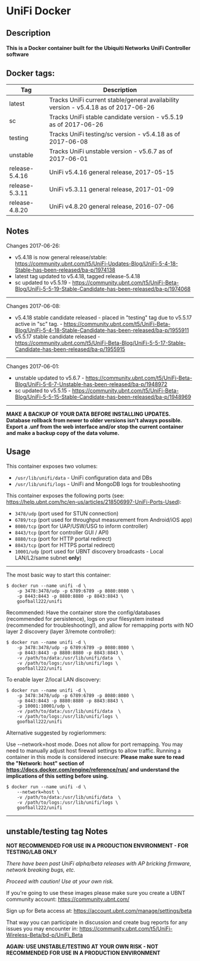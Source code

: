 # UniFi Docker

## Description

#### This is a Docker container built for the Ubiquiti Networks UniFi Controller software

## Docker tags:
| Tag | Description |
| --- | --- |
| latest | Tracks UniFi current stable/general availability version - v5.4.18 as of 2017-06-26 |
| sc | Tracks UniFi stable candidate version - v5.5.19 as of 2017-06-26 |
| testing | Tracks UniFi testing/sc version - v5.4.18 as of 2017-06-08 |
| unstable | Tracks UniFi unstable version - v5.6.7 as of 2017-06-01 |
| release-5.4.16 | UniFi v5.4.16 general release, 2017-05-15 |
| release-5.3.11 | UniFi v5.3.11 general release, 2017-01-09 |
| release-4.8.20 | UniFi v4.8.20 general release, 2016-07-06 |

## Notes

Changes 2017-06-26:
* v5.4.18 is now general release/stable: https://community.ubnt.com/t5/UniFi-Updates-Blog/UniFi-5-4-18-Stable-has-been-released/ba-p/1974138
* latest tag updated to v5.4.18, tagged release-5.4.18
* sc updated to v5.5.19 - https://community.ubnt.com/t5/UniFi-Beta-Blog/UniFi-5-5-19-Stable-Candidate-has-been-released/ba-p/1974068

---

Changes 2017-06-08:
* v5.4.18 stable candidate released - placed in "testing" tag due to v5.5.17 active in "sc" tag. - https://community.ubnt.com/t5/UniFi-Beta-Blog/UniFi-5-4-18-Stable-Candidate-has-been-released/ba-p/1955911
* v5.5.17 stable candidate released - https://community.ubnt.com/t5/UniFi-Beta-Blog/UniFi-5-5-17-Stable-Candidate-has-been-released/ba-p/1955915

---

Changes 2017-06-01:
* unstable updated to v5.6.7 - https://community.ubnt.com/t5/UniFi-Beta-Blog/UniFi-5-6-7-Unstable-has-been-released/ba-p/1948972
* sc updated to v5.5.15 - https://community.ubnt.com/t5/UniFi-Beta-Blog/UniFi-5-5-15-Stable-Candidate-has-been-released/ba-p/1948969

---

**MAKE A BACKUP OF YOUR DATA BEFORE INSTALLING UPDATES.**
**Database rollback from newer to older versions isn't always possible.**
**Export a .unf from the web interface and/or stop the current container and make a backup copy of the data volume.**


## Usage

This container exposes two volumes:
* `/usr/lib/unifi/data` - UniFi configuration data and DBs
* `/usr/lib/unifi/logs` - UniFi and MongoDB logs for troubleshooting

This container exposes the following ports (see: https://help.ubnt.com/hc/en-us/articles/218506997-UniFi-Ports-Used):
* `3478/udp` (port used for STUN connection)
* `6789/tcp` (port used for throughput measurement from Android/iOS app)
* `8080/tcp` (port for UAP/USW/USG to inform controller)
* `8443/tcp` (port for controller GUI / API)
* `8880/tcp` (port for HTTP portal redirect)
* `8843/tcp` (port for HTTPS portal redirect)
* `10001/udp` (port used for UBNT discovery broadcasts - Local LAN/L2/same subnet **only**)

---

The most basic way to start this container:

```
$ docker run --name unifi -d \
	-p 3478:3478/udp -p 6789:6789 -p 8080:8080 \
	-p 8443:8443 -p 8880:8880 -p 8843:8843 \
	goofball222/unifi
```


Recommended:
Have the container store the config/databases (recommended for persistence), logs on your filesystem instead (recommended for troubleshooting!), and allow for remapping ports with NO layer 2 discovery (layer 3/remote controller):

```
$ docker run --name unifi -d \
	-p 3478:3478/udp -p 6789:6789 -p 8080:8080 \
	-p 8443:8443 -p 8880:8880 -p 8843:8843 \
	-v /path/to/data:/usr/lib/unifi/data  \
	-v /path/to/logs:/usr/lib/unifi/logs \
	goofball222/unifi
```


To enable layer 2/local LAN discovery:

```
$ docker run --name unifi -d \
	-p 3478:3478/udp -p 6789:6789 -p 8080:8080 \
	-p 8443:8443 -p 8880:8880 -p 8843:8843 \
	-p 10001:10001/udp \
	-v /path/to/data:/usr/lib/unifi/data  \
	-v /path/to/logs:/usr/lib/unifi/logs \
	goofball222/unifi
```


Alternative suggested by rogierlommers: 

Use --network=host mode. Does not allow for port remapping. You may need to manually adjust host firewall settings to allow traffic. Running a container in this mode is considered insecure:
**Please make sure to read the "Network: host" section of https://docs.docker.com/engine/reference/run/ and understand the implications of this setting before using.**

```
$ docker run --name unifi -d \
	--network=host \
	-v /path/to/data:/usr/lib/unifi/data  \
	-v /path/to/logs:/usr/lib/unifi/logs \
	goofball222/unifi
```


---

## unstable/testing tag Notes

**NOT RECOMMENDED FOR USE IN A PRODUCTION ENVIRONMENT - FOR TESTING/LAB ONLY**

_There have been past UniFi alpha/beta releases with AP bricking firmware, network breaking bugs, etc._

_Proceed with caution! Use at your own risk._

If you're going to use these images please make sure you create a UBNT community account:
https://community.ubnt.com/

Sign up for Beta access at:
https://account.ubnt.com/manage/settings/beta

That way you can participate in discussion and create bug reports for any issues you may encounter in:
https://community.ubnt.com/t5/UniFi-Wireless-Beta/bd-p/UniFi_Beta

**AGAIN: USE UNSTABLE/TESTING AT YOUR OWN RISK - NOT RECOMMENDED FOR USE IN A PRODUCTION ENVIRONMENT**

[//]: # (Licensed under the Apache 2.0 license)
[//]: # (Copyright 2016 The Goofball - goofball222@gmail.com)
